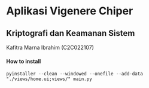 
# Aplikasi Vigenere Chiper
## Kriptografi dan Keamanan Sistem


Kafitra Marna Ibrahim (C2C022107)




#### How to install

`
  pyinstaller --clean --windowed --onefile --add-data "./views/home.ui;views/" main.py
`



